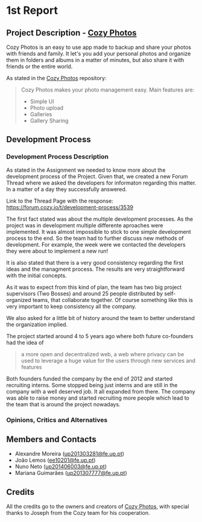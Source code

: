 # 1st Report

## Project Description - [Cozy Photos](https://github.com/cozy/cozy-photos)

Cozy Photos is an easy to use app made to backup and share your photos with friends and family. It let's you add your personal photos and organize them in folders and albums in a matter of minutes, but also share it with friends or the entire world.

As stated in the [Cozy Photos](https://github.com/cozy/cozy-photos) repository:
> Cozy Photos makes your photo management easy. Main features are:
> - Simple UI
> - Photo upload
> - Galleries
> - Gallery Sharing

## Development Process

### Development Process Description

As stated in the Assignment we needed to know more about the development process of the Project. 
Given that, we created a new Forum Thread where we asked the developers for informaton regarding this matter.
In a matter of a day they successfully answered.

Link to the Thread Page with the response: https://forum.cozy.io/t/development-process/3539

The first fact stated was about the multiple development processes.
As the project was in development multiple differente aproaches were implemented.
It was almost impossible to stick to one simple development process to the end. So the team had to further discuss new methods of development. For example, the week were we contacted the developers they were about to implement a new run!

It is also stated that there is a very good consistency regarding the first ideas and the managment process. The results are very straightforward with the initial concepts.

As it was to expect from this kind of plan, the team has two big project supervisors (Two Bosses) and around 25 people distributed by self-organized teams, that collaborate together. Of course something like this is very important to keep consistency all the company.

We also asked for a little bit of history around the team to better understand the organization implied.

The project started around 4 to 5 years ago where both future co-founders had the idea of
> a more open and decentralized web, a web where privacy can be used to leverage a huge value for the users through new services and features

Both founders funded the company by the end of 2012 and started recruiting interns. Some stopped being just interns and are still in the company with a well deserved job. It all expanded from there. The company was able to raise money and started recruiting more people which lead to the team that is around the project nowadays.

### Opinions, Critics and Alternatives

## Members and Contacts
- Alexandre Moreira (up201303281@fe.up.pt)
- João Lemos (ee10201@fe.up.pt)
- Nuno Neto (up201406003@fe.up.pt)
- Mariana Guimarães (up201307777@fe.up.pt)

## Credits
All the credits go to the owners and creators of [Cozy Photos](https://github.com/cozy/cozy-photos), with special thanks to Joseph from the Cozy team for his cooperation.
